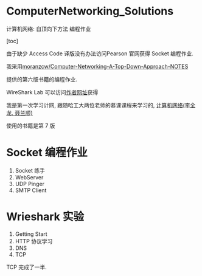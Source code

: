 # ComputerNetworking_Solutions
计算机网络: 自顶向下方法 编程作业

[toc]

由于缺少 Access Code 译版没有办法访问Pearson 官网获得 Socket 编程作业.

我采用[moranzcw/Computer-Networking-A-Top-Down-Approach-NOTES](https://github.com/moranzcw/Computer-Networking-A-Top-Down-Approach-NOTES)

提供的第六版书籍的编程作业.

WireShark Lab 可以访问[作者网址](https://gaia.cs.umass.edu/kurose_ross/wireshark.htm)获得

我是第一次学习计网, 跟随哈工大两位老师的慕课课程来学习的, [计算机网络(李全龙, 聂兰顺)](https://www.icourse163.org/learn/HIT-154005?tid=1450314458#/learn/announce)

使用的书籍是第 7 版



# Socket 编程作业

1. Socket 练手
2. WebServer
3. UDP Pinger
4. SMTP Client



# Wrieshark 实验

1. Getting Start
2. HTTP 协议学习
3. DNS
4. TCP

TCP 完成了一半.